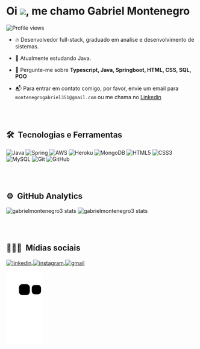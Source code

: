 <h1 align="left">Oi <img src="https://raw.githubusercontent.com/kaueMarques/kaueMarques/master/hi.gif" width="30px">, me chamo Gabriel Montenegro</h1>
<p align="left"> <img src="https://komarev.com/ghpvc/?username=gabrielmontenegro3&color=yellow" alt="Profile views" /> </p>

- 🔥 Desenvolvedor full-stack, graduado em analise e desenvolvimento de sistemas.

- 🌱 Atualmente estudando Java.

- 💬 Pergunte-me sobre **Typescript, Java, Springboot, HTML, CSS, SQL, POO**

- 📬 Para entrar em contato comigo, por favor, envie um email para `montenegrogabriel351@gmail.com` ou me chama no [Linkedin](https://www.linkedin.com/in/gabrielmontenegro3/)

<br><br>

## 🛠 &nbsp;Tecnologias e Ferramentas

![Java](https://img.shields.io/badge/java-%23ED8B00.svg?style=for-the-badge&logo=java&logoColor=white)
![Spring](https://img.shields.io/badge/spring-%236DB33F.svg?style=for-the-badge&logo=spring&logoColor=white)
![AWS](https://img.shields.io/badge/AWS-%23FF9900.svg?style=for-the-badge&logo=amazon-aws&logoColor=white)
![Heroku](https://img.shields.io/badge/heroku-%23430098.svg?style=for-the-badge&logo=heroku&logoColor=white)
![MongoDB](https://img.shields.io/badge/MongoDB-%234ea94b.svg?style=for-the-badge&logo=mongodb&logoColor=white)
![HTML5](https://img.shields.io/badge/html5-%23E34F26.svg?style=for-the-badge&logo=html5&logoColor=white)
![CSS3](https://img.shields.io/badge/css3-%231572B6.svg?style=for-the-badge&logo=css3&logoColor=white)
![MySQL](https://img.shields.io/badge/mysql-%2300f.svg?style=for-the-badge&logo=mysql&logoColor=white)
![Git](https://img.shields.io/badge/git-%23F05033.svg?style=for-the-badge&logo=git&logoColor=white)
![GitHub](https://img.shields.io/badge/github-%23121011.svg?style=for-the-badge&logo=github&logoColor=white)

<br><br>

## ⚙️ &nbsp;GitHub Analytics

<div align="left">
  <img height="160em" src="https://github-readme-stats.vercel.app/api?username=gabrielmontenegro3&show_icons=true&theme=vision-friendly-dark&include_all_commits=true&count_private=true" alt="gabrielmontenegro3 stats"/>
  <img height="160em" src="https://github-readme-stats.vercel.app/api/top-langs/?username=gabrielmontenegro3&layout=compact&langs_count=7&theme=vision-friendly-dark" alt="gabrielmontenegro3 stats"/>
</div>

<br><br>

## 👨🏽‍🦲 &nbsp;Mídias sociais
<div align="left">
  <a href="https://linkedin.com/in/gabrielmontenegro3" target="_blank">
    <img align="center" src="https://img.shields.io/badge/-gabrielmontenegro3-05122A?style=flat&logo=linkedin" alt="linkedin"/>
  </a>
  <a href="https://instagram.com/gabmntenegro" target="_blank">
   <img align="center" src="https://img.shields.io/badge/-gabrielmontenegro3-05122A?style=flat&logo=instagram" alt="instagram"/>
  </a>
   <a href="mailto:montenegrogabriel351@gmail.com" target="_blank">
   <img align="center" src="https://img.shields.io/badge/-gabrielmontenegro3-05122A?style=flat&logo=gmail" alt="gmail"/>
  </a>
</div>
  
<div align="left">
  
  ![snake animation](https://github.com/gabrielmontenegro3/gabrielmontenegro3/blob/output/github-contribution-grid-snake.svg)
 
</div>
  


  
  
